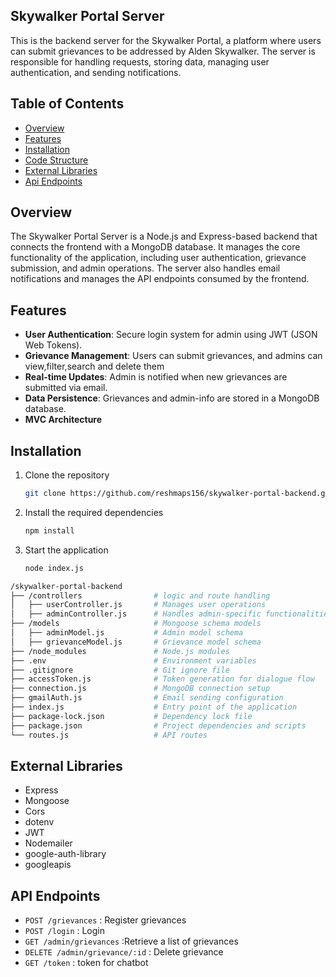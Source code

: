 ## Skywalker Portal Server
This is the backend server for the Skywalker Portal, a platform where users can submit grievances to be addressed by Alden Skywalker. The server is responsible for handling requests, storing data, managing user authentication, and sending notifications.

## Table of Contents
- [Overview](#overview)
- [Features](#features)
- [Installation](#installation)
- [Code Structure](#code-structure)
- [External Libraries](#external-libraries)
- [Api Endpoints](#api-endpoints)


## Overview
The Skywalker Portal Server is a Node.js and Express-based backend that connects the frontend with a MongoDB database. It manages the core functionality of the application, including user authentication, grievance submission, and admin operations. The server also handles email notifications and manages the API endpoints consumed by the frontend.

## Features
 - **User Authentication**: Secure login system for admin using JWT (JSON Web Tokens).
 - **Grievance Management**: Users can submit grievances, and admins can view,filter,search and delete them
 - **Real-time Updates**: Admin is notified when new grievances are submitted via email.
 - **Data Persistence**: Grievances and admin-info are stored in a MongoDB database.
 - **MVC Architecture**

## Installation

1. Clone the repository
   ```bash
   git clone https://github.com/reshmaps156/skywalker-portal-backend.git
2. Install the required dependencies
   ```bash
   npm install
3. Start the application
   ```bash
   node index.js

```bash
/skywalker-portal-backend
├── /controllers                # logic and route handling
│   ├── userController.js       # Manages user operations
│   ├── adminController.js      # Handles admin-specific functionalities
├── /models                     # Mongoose schema models
│   ├── adminModel.js           # Admin model schema
│   ├── grievanceModel.js       # Grievance model schema
├── /node_modules               # Node.js modules
├── .env                        # Environment variables
├── .gitignore                  # Git ignore file
├── accessToken.js              # Token generation for dialogue flow
├── connection.js               # MongoDB connection setup
├── gmailAuth.js                # Email sending configuration
├── index.js                    # Entry point of the application
├── package-lock.json           # Dependency lock file
├── package.json                # Project dependencies and scripts
└── routes.js                   # API routes
```
## External Libraries
 - Express
 - Mongoose
 - Cors
 - dotenv
 - JWT
 - Nodemailer
 - google-auth-library
 - googleapis  

## API Endpoints

 - ``POST /grievances`` : Register grievances
 - ``POST /login`` : Login 
 - ``GET /admin/grievances`` :Retrieve a list of grievances
 - ``DELETE /admin/grievance/:id`` : Delete grievance
 - ``GET /token`` : token for chatbot
 